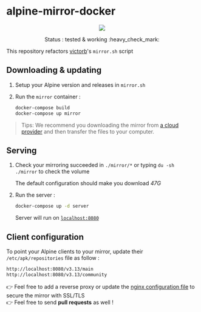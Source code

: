 # alpine-mirror-docker

<p align="center">
    <a href="https://travis-ci.com/github/flavienbwk/alpine-mirror-docker" target="_blank">
        <img src="https://travis-ci.com/flavienbwk/alpine-mirror-docker.svg?branch=main&status=passed"/>
    </a>
</p>
<p align="center">Status : tested & working :heavy_check_mark:</p>

This repository refactors [victorb](https://github.com/victorb/alpine-mirror)'s `mirror.sh` script

## Downloading & updating

1. Setup your Alpine version and releases in `mirror.sh`

2. Run the `mirror` container :

    ```bash
    docker-compose build
    docker-compose up mirror
    ```

> Tips: We recommend you downloading the mirror from [a cloud provider](https://www.scaleway.com/en/) and then transfer the files to your computer.

## Serving

1. Check your mirroring succeeded in `./mirror/*` or typing `du -sh ./mirror` to check the volume

    The default configuration should make you download _47G_

2. Run the server :

    ```bash
    docker-compose up -d server
    ```

    Server will run on [`localhost:8080`](http://localhost:8080)  

## Client configuration

To point your Alpine clients to your mirror, update their `/etc/apk/repositories` file as follow :

```txt
http://localhost:8080/v3.13/main
http://localhost:8080/v3.13/community
```

:point_right: Feel free to add a reverse proxy or update the [nginx configuration file](./nginx.conf) to secure the mirror with SSL/TLS  
:point_right: Feel free to send **pull requests** as well !
